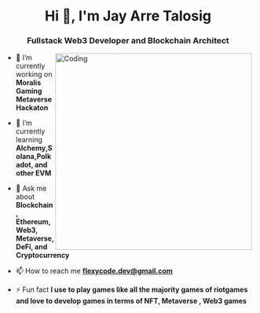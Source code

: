 
<h1 align="center">Hi 👋, I'm Jay Arre Talosig</h1>
<h3 align="center">Fullstack Web3 Developer and Blockchain Architect</h3>
<img align="right" alt="Coding" width="400" src="https://cdn.dribbble.com/users/1774872/screenshots/5477893/tachyon-2-dr.gif">


- 🔭 I’m currently working on **Moralis Gaming Metaverse Hackaton**

- 🌱 I’m currently learning **Alchemy,Solana,Polkadot, and other EVM**

- 💬 Ask me about **Blockchain, Ethereum, Web3, Metaverse, DeFi, and Cryptocurrency**

- 📫 How to reach me **flexycode.dev@gmail.com**

- ⚡ Fun fact **I use to play games like all the majority games of riotgames and love to develop games in terms of NFT, Metaverse , Web3 games**


